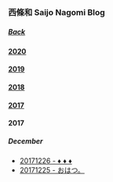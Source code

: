 ### 西條和 Saijo Nagomi Blog
##### [Back](../Blog_List.md)

#### [2020](https://github.com/LYHPandaKing/227PhotoBackup/blob/master/Markdown/Backup/Blog/Nagomi/NagomiBlog_List.md#2020-1)
#### [2019](https://github.com/LYHPandaKing/227PhotoBackup/blob/master/Markdown/Backup/Blog/Nagomi/NagomiBlog_List.md#2019-1)
#### [2018](https://github.com/LYHPandaKing/227PhotoBackup/blob/master/Markdown/Backup/Blog/Nagomi/NagomiBlog_List.md#2018-1)
#### [2017](https://github.com/LYHPandaKing/227PhotoBackup/blob/master/Markdown/Backup/Blog/Nagomi/NagomiBlog_List.md#2017-1)

#### 2017
 ##### December
- [20171226 - ♦︎ ♦︎ ♦︎](Dec2017/20171226_TriRhombus.md)
- [20171225 - おはつ。](Dec2017/20171225_おはつ.md)
